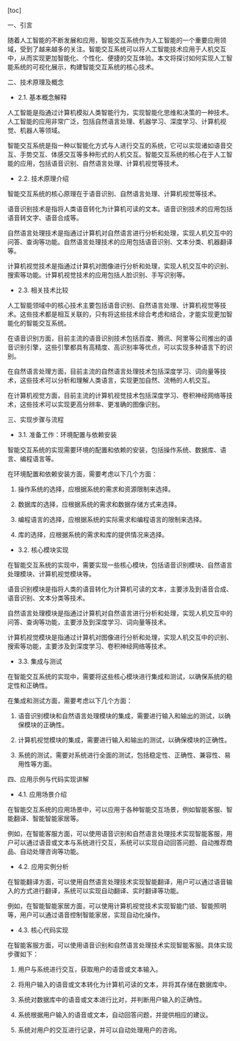 
[toc]                    
                
                
一、引言

随着人工智能的不断发展和应用，智能交互系统作为人工智能的一个重要应用领域，受到了越来越多的关注。智能交互系统可以将人工智能技术应用于人机交互中，从而实现更加智能化、个性化、便捷的交互体验。本文将探讨如何实现人工智能系统的可视化展示，构建智能交互系统的核心技术。

二、技术原理及概念

- 2.1. 基本概念解释

人工智能是指通过计算机模拟人类智能行为，实现智能化思维和决策的一种技术。人工智能的应用非常广泛，包括自然语言处理、机器学习、深度学习、计算机视觉、机器人等领域。

智能交互系统是指一种以智能化方式与人进行交互的系统，它可以实现诸如语音交互、手势交互、体感交互等多种形式的人机交互。智能交互系统的核心在于人工智能的应用，包括语音识别、自然语言处理、计算机视觉等技术。

- 2.2. 技术原理介绍

智能交互系统的核心原理在于语音识别、自然语言处理、计算机视觉等技术。

语音识别技术是指将人类语音转化为计算机可读的文本。语音识别技术的应用包括语音转文字、语音合成等。

自然语言处理技术是指通过计算机对自然语言进行分析和处理，实现人机交互中的问答、查询等功能。自然语言处理技术的应用包括语音识别、文本分类、机器翻译等。

计算机视觉技术是指通过计算机对图像进行分析和处理，实现人机交互中的识别、搜索等功能。计算机视觉技术的应用包括人脸识别、手写识别等。

- 2.3. 相关技术比较

人工智能领域中的核心技术主要包括语音识别、自然语言处理、计算机视觉等技术。这些技术都是相互关联的，只有将这些技术综合考虑和结合，才能实现更加智能化的智能交互系统。

在语音识别方面，目前主流的语音识别技术包括百度、腾讯、阿里等公司推出的语音识别引擎，这些引擎都具有高精度、高识别率等优点，可以实现多种语言下的识别。

在自然语言处理方面，目前主流的自然语言处理技术包括深度学习、词向量等技术，这些技术可以分析和理解人类语言，实现更加自然、流畅的人机交互。

在计算机视觉方面，目前主流的计算机视觉技术包括深度学习、卷积神经网络等技术，这些技术可以实现更高分辨率、更准确的图像识别。

三、实现步骤与流程

- 3.1. 准备工作：环境配置与依赖安装

智能交互系统的实现需要环境的配置和依赖的安装，包括操作系统、数据库、语言、编程语言等。

在环境配置和依赖安装方面，需要考虑以下几个方面：

1. 操作系统的选择，应根据系统的需求和资源限制来选择。

2. 数据库的选择，应根据系统的需求和数据存储方式来选择。

3. 编程语言的选择，应根据系统的实际需求和编程语言的限制来选择。

4. 库的选择，应根据系统的需求和库的提供情况来选择。

- 3.2. 核心模块实现

在智能交互系统的实现中，需要实现一些核心模块，包括语音识别模块、自然语言处理模块、计算机视觉模块等。

语音识别模块是指将人类的语音转化为计算机可读的文本，主要涉及到语音合成、语音识别、文本分类等技术。

自然语言处理模块是指通过计算机对自然语言进行分析和处理，实现人机交互中的问答、查询等功能，主要涉及到深度学习、词向量等技术。

计算机视觉模块是指通过计算机对图像进行分析和处理，实现人机交互中的识别、搜索等功能，主要涉及到深度学习、卷积神经网络等技术。

- 3.3. 集成与测试

在智能交互系统的实现中，需要将这些核心模块进行集成和测试，以确保系统的稳定性和正确性。

在集成和测试方面，需要考虑以下几个方面：

1. 语音识别模块和自然语言处理模块的集成，需要进行输入和输出的测试，以确保模块的正确性。

2. 计算机视觉模块的集成，需要进行输入和输出的测试，以确保模块的正确性。

3. 系统的测试，需要对系统进行全面的测试，包括稳定性、正确性、兼容性、易用性等方面。

四、应用示例与代码实现讲解

- 4.1. 应用场景介绍

在智能交互系统的应用场景中，可以应用于各种智能交互场景，例如智能客服、智能翻译、智能智能家居等。

例如，在智能客服方面，可以使用语音识别和自然语言处理技术实现智能客服，用户可以通过语音或文本与系统进行交互，系统可以实现自动回答问题、自动推荐商品、自动处理咨询等功能。

- 4.2. 应用实例分析

在智能翻译方面，可以使用自然语言处理技术实现智能翻译，用户可以通过语音输入的方式进行翻译，系统可以实现自动翻译、实时翻译等功能。

例如，在智能智能家居方面，可以使用计算机视觉技术实现智能门锁、智能照明等，用户可以通过语音控制智能家居，实现自动化操作。

- 4.3. 核心代码实现

在智能客服方面，可以使用语音识别和自然语言处理技术实现智能客服。具体实现步骤如下：

1. 用户与系统进行交互，获取用户的语音或文本输入。

2. 将用户输入的语音或文本转化为计算机可读的文本，并将其存储在数据库中。

3. 系统对数据库中的语音或文本进行比对，并判断用户输入的正确性。

4. 系统根据用户输入的语音或文本，自动回答问题，并提供相应的建议。

5. 系统对用户的交互进行记录，并可以自动处理用户的咨询。

